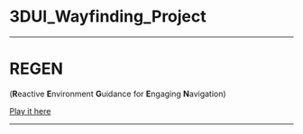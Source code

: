 # 3DUI_Wayfinding_Project


___________

# REGEN
(**R**eactive **E**nvironment **G**uidance for **E**ngaging **N**avigation)

[Play it here](https://play.unity.com/mg/other/webgl-builds-224658)

___________
